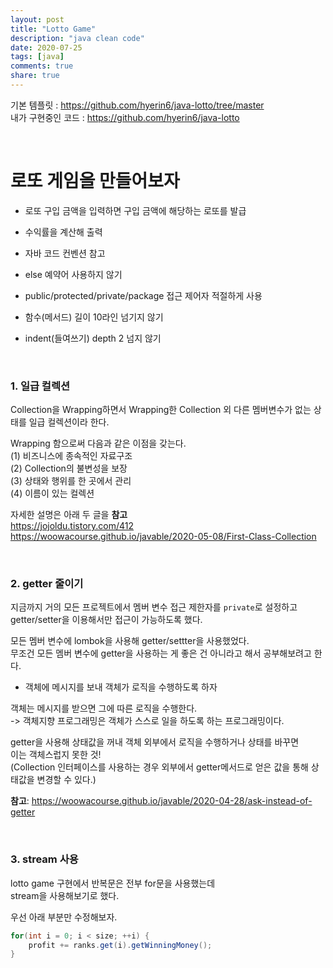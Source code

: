 ```yaml
---
layout: post
title: "Lotto Game"  
description: "java clean code"
date: 2020-07-25
tags: [java]
comments: true
share: true
---
```


기본 템플릿 : https://github.com/hyerin6/java-lotto/tree/master  
내가 구현중인 코드 : https://github.com/hyerin6/java-lotto  

<br />    

# 로또 게임을 만들어보자   

- 로또 구입 금액을 입력하면 구입 금액에 해당하는 로또를 발급  
  
- 수익률을 계산해 출력    

- 자바 코드 컨벤션 참고     

- else 예약어 사용하지 않기   

- public/protected/private/package 접근 제어자 적절하게 사용      

- 함수(메서드) 길이 10라인 넘기지 않기   

- indent(들여쓰기) depth 2 넘지 않기      

<br />    


### 1. 일급 컬렉션      

Collection을 Wrapping하면서 Wrapping한 Collection 외 다른 멤버변수가 없는 상태를 일급 컬렉션이라 한다.      
   
Wrapping 함으로써 다음과 같은 이점을 갖는다.       
(1) 비즈니스에 종속적인 자료구조              
(2) Collection의 불변성을 보장              
(3) 상태와 행위를 한 곳에서 관리              
(4) 이름이 있는 컬렉션               

자세한 설명은 아래 두 글을 **참고**                
https://jojoldu.tistory.com/412     
https://woowacourse.github.io/javable/2020-05-08/First-Class-Collection   

<br />    

### 2. getter 줄이기       

지금까지 거의 모든 프로젝트에서 멤버 변수 접근 제한자를 `private`로 설정하고    
getter/setter을 이용해서만 접근이 가능하도록 했다.      

모든 멤버 변수에 lombok을 사용해 getter/settter을 사용했었다.       
무조건 모든 멤버 변수에 getter을 사용하는 게 좋은 건 아니라고 해서 공부해보려고 한다.     


- 객체에 메시지를 보내 객체가 로직을 수행하도록 하자       

객체는 메시지를 받으면 그에 따른 로직을 수행한다.             
-> 객체지향 프로그래밍은 객체가 스스로 일을 하도록 하는 프로그래밍이다.                    

getter을 사용해 상태값을 꺼내 객체 외부에서 로직을 수행하거나 상태를 바꾸면     
이는 객체스럽지 못한 것!    
(Collection 인터페이스를 사용하는 경우 외부에서 getter메서드로 얻은 값을 통해 상태값을 변경할 수 있다.)   

**참고**: https://woowacourse.github.io/javable/2020-04-28/ask-instead-of-getter    

<br />     

### 3. stream 사용     

lotto game 구현에서 반복문은 전부 for문을 사용했는데   
stream을 사용해보기로 했다.   

우선 아래 부분만 수정해보자.   

```java    
for(int i = 0; i < size; ++i) {  
    profit += ranks.get(i).getWinningMoney();  
}  
```


